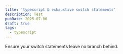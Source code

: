 ```yaml
---
title: 'typescript & exhaustive switch statements'
description: Test
pubDate: 2025-07-06
draft: true
tags:
  - typescript
---
```


Ensure your switch statements leave no branch behind.
